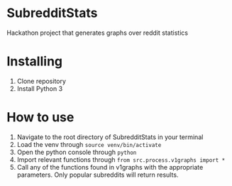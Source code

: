 # SubredditStats
Hackathon project that generates graphs over reddit statistics

# Installing
1. Clone repository
2. Install Python 3

# How to use
1. Navigate to the root directory of SubredditStats in your terminal
2. Load the venv through `source venv/bin/activate`
3. Open the python console through `python`
4. Import relevant functions through `from src.process.v1graphs import *`
5. Call any of the functions found in v1graphs with the appropriate parameters. Only popular subreddits will return results. 

